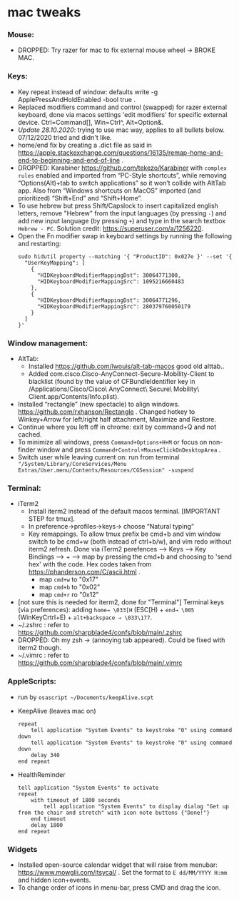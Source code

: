 # mac tweaks
### Mouse:
* DROPPED: Try razer for mac to fix external mouse wheel → BROKE MAC.
### Keys: 
* Key repeat instead of window: defaults write -g ApplePressAndHoldEnabled -bool true  .
* Replaced modifiers command and control (swapped) for razer external keyboard, done via macos settings 'edit modifiers' for specific external device.  Ctrl=Command[], Win=Ctrl^, Alt=Option&.
* *Update 28.10.2020*: trying to use mac way, applies to all bullets below. 07/12/2020 tried and didn't like. 
* home/end fix by creating a .dict file as said in https://apple.stackexchange.com/questions/16135/remap-home-and-end-to-beginning-and-end-of-line . 
* DROPPED:  Karabiner https://github.com/tekezo/Karabiner with `complex rules` enabled and imported from “PC-Style shortcuts”, while removing “Options(Alt)+tab to switch applications” so it won’t collide with AltTab app. Also from “Windows shortcuts on MacOS” imported (and prioritized) “Shift+End” and “Shift+Home”.
* To use hebrew but press Shift/Capslock to insert capitalized english letters, remove "Hebrew" from the input languages (by pressing `-`) and add new input language (by pressing `+`) and type in the search textbox `Hebrew - PC`. Solution credit: https://superuser.com/a/1256220. 
* Open the Fn modifier swap in keyboard settings by running the following and restarting:
	```
	sudo hidutil property --matching '{ "ProductID": 0x027e }' --set '{
	  "UserKeyMapping": [
	    {
	      "HIDKeyboardModifierMappingDst": 30064771300,
	      "HIDKeyboardModifierMappingSrc": 1095216660483
	    },
	    {
	      "HIDKeyboardModifierMappingDst": 30064771296,
	      "HIDKeyboardModifierMappingSrc": 280379760050179
	    }
	  ]
	}'
	```
### Window management:
* AltTab:
	* Installed https://github.com/lwouis/alt-tab-macos   good old alttab..  
	* Added com.cisco.Cisco-AnyConnect-Secure-Mobility-Client to blacklist (found by the value of CFBundleIdentifier key in /Applications/Cisco/Cisco\ AnyConnect\ Secure\ Mobility\ Client.app/Contents/Info.plist).
* Installed “rectangle” (new spectacle) to align windows. https://github.com/rxhanson/Rectangle   . Changed hotkey to Winkey+Arrow for left/right half attachment, Maximize and Restore. 
* Continue where you left off in chrome: exit by command+Q and not cached.
* To minimize all windows, press `Command+Options+H+M` or focus on non-finder window and press `Command+Control+MouseClickOnDesktopArea` . 
* Switch user while leaving current on: run from terminal  ` "/System/Library/CoreServices/Menu Extras/User.menu/Contents/Resources/CGSession" -suspend`
### Terminal:
* iTerm2
	* Install iterm2 instead of the default macos terminal. [IMPORTANT STEP for tmux].
	* In preference->profiles->keys-> choose “Natural typing”
	* Key remappings. To allow tmux prefix be cmd+b and vim window switch to be cmd+w (both instead of ctrl+b/w), and vim redo without iterm2 refresh. Done via iTerm2 perefences --> Keys --> Key Bindings --> + --> map by pressing the cmd+b and choosing to 'send hex' with the code. Hex codes taken from  https://phanderson.com/C/ascii.html .
		* map `cmd+w` to "0x17" 
		* map `cmd+b` to "0x02"
		* map `cmd+r` ro "0x12"
* [not sure this is needed for iterm2, done for "Terminal"] Terminal keys (via preferences): adding `home→ \033[H` (ESC[H) + `end→ \005` (WinKeyCrtrl+E) + `alt+backspace → \033\177`.
* ~/.zshrc : refer to https://github.com/sharpblade4/confs/blob/main/.zshrc
* DROPPED: Oh my zsh → (annoying tab appeared). Could be fixed with iterm2 though.
* ~/.vimrc : refer to https://github.com/sharpblade4/confs/blob/main/.vimrc
### AppleScripts:
* run by `osascript ~/Documents/keepAlive.scpt`
* KeepAlive (leaves mac on)
	```
	repeat
		tell application "System Events" to keystroke "0" using command down
		tell application "System Events" to keystroke "0" using command down
		delay 340
	end repeat
	```
	
* HealthReminder
	```
	tell application "System Events" to activate
	repeat
		with timeout of 1800 seconds
			tell application "System Events" to display dialog "Get up from the chair and stretch" with icon note buttons {"Done!"}
		end timeout
		delay 1800
	end repeat
	```
### Widgets
* Installed open-source calendar widget that will raise from menubar: https://www.mowglii.com/itsycal/ . Set the format to `E dd/MM/YYYY H:mm` and hidden icon+events.
* To change order of icons in menu-bar, press CMD and drag the icon. 

